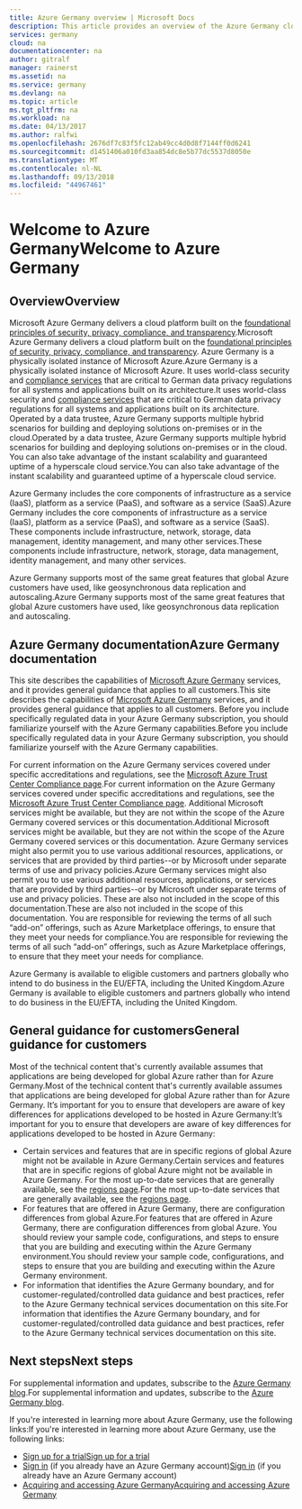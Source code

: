 ```yaml
---
title: Azure Germany overview | Microsoft Docs
description: This article provides an overview of the Azure Germany cloud capabilities and the trustworthy design and security that support compliance requirements for German data privacy regulations
services: germany
cloud: na
documentationcenter: na
author: gitralf
manager: rainerst
ms.assetid: na
ms.service: germany
ms.devlang: na
ms.topic: article
ms.tgt_pltfrm: na
ms.workload: na
ms.date: 04/13/2017
ms.author: ralfwi
ms.openlocfilehash: 2676df7c83f5fc12ab49cc4d0d8f7144ff0d6241
ms.sourcegitcommit: d1451406a010fd3aa854dc8e5b77dc5537d8050e
ms.translationtype: MT
ms.contentlocale: nl-NL
ms.lasthandoff: 09/13/2018
ms.locfileid: "44967461"
---
```

# <a name="welcome-to-azure-germany"></a><span data-ttu-id="a6bc4-103">Welcome to Azure Germany</span><span class="sxs-lookup"><span data-stu-id="a6bc4-103">Welcome to Azure Germany</span></span>
## <a name="overview"></a><span data-ttu-id="a6bc4-104">Overview</span><span class="sxs-lookup"><span data-stu-id="a6bc4-104">Overview</span></span>
<span data-ttu-id="a6bc4-105">Microsoft Azure Germany delivers a cloud platform built on the [foundational principles of security, privacy, compliance, and transparency](https://azure.microsoft.com/overview/clouds/germany/).</span><span class="sxs-lookup"><span data-stu-id="a6bc4-105">Microsoft Azure Germany delivers a cloud platform built on the [foundational principles of security, privacy, compliance, and transparency](https://azure.microsoft.com/overview/clouds/germany/).</span></span> <span data-ttu-id="a6bc4-106">Azure Germany is a physically isolated instance of Microsoft Azure.</span><span class="sxs-lookup"><span data-stu-id="a6bc4-106">Azure Germany is a physically isolated instance of Microsoft Azure.</span></span> <span data-ttu-id="a6bc4-107">It uses world-class security and [compliance services](https://azure.microsoft.com/support/trust-center/compliance/) that are critical to German data privacy regulations for all systems and applications built on its architecture.</span><span class="sxs-lookup"><span data-stu-id="a6bc4-107">It uses world-class security and [compliance services](https://azure.microsoft.com/support/trust-center/compliance/) that are critical to German data privacy regulations for all systems and applications built on its architecture.</span></span> <span data-ttu-id="a6bc4-108">Operated by a data trustee, Azure Germany supports multiple hybrid scenarios for building and deploying solutions on-premises or in the cloud.</span><span class="sxs-lookup"><span data-stu-id="a6bc4-108">Operated by a data trustee, Azure Germany supports multiple hybrid scenarios for building and deploying solutions on-premises or in the cloud.</span></span> <span data-ttu-id="a6bc4-109">You can also take advantage of the instant scalability and guaranteed uptime of a hyperscale cloud service.</span><span class="sxs-lookup"><span data-stu-id="a6bc4-109">You can also take advantage of the instant scalability and guaranteed uptime of a hyperscale cloud service.</span></span>

<span data-ttu-id="a6bc4-110">Azure Germany includes the core components of infrastructure as a service (IaaS), platform as a service (PaaS), and software as a service (SaaS).</span><span class="sxs-lookup"><span data-stu-id="a6bc4-110">Azure Germany includes the core components of infrastructure as a service (IaaS), platform as a service (PaaS), and software as a service (SaaS).</span></span> <span data-ttu-id="a6bc4-111">These components include infrastructure, network, storage, data management, identity management, and many other services.</span><span class="sxs-lookup"><span data-stu-id="a6bc4-111">These components include infrastructure, network, storage, data management, identity management, and many other services.</span></span>

<span data-ttu-id="a6bc4-112">Azure Germany supports most of the same great features that global Azure customers have used, like geosynchronous data replication and autoscaling.</span><span class="sxs-lookup"><span data-stu-id="a6bc4-112">Azure Germany supports most of the same great features that global Azure customers have used, like geosynchronous data replication and autoscaling.</span></span> 

## <a name="azure-germany-documentation"></a><span data-ttu-id="a6bc4-113">Azure Germany documentation</span><span class="sxs-lookup"><span data-stu-id="a6bc4-113">Azure Germany documentation</span></span>
<span data-ttu-id="a6bc4-114">This site describes the capabilities of [Microsoft Azure Germany](https://azure.microsoft.com/overview/clouds/germany/) services, and it provides general guidance that applies to all customers.</span><span class="sxs-lookup"><span data-stu-id="a6bc4-114">This site describes the capabilities of [Microsoft Azure Germany](https://azure.microsoft.com/overview/clouds/germany/) services, and it provides general guidance that applies to all customers.</span></span> <span data-ttu-id="a6bc4-115">Before you include specifically regulated data in your Azure Germany subscription, you should familiarize yourself with the Azure Germany capabilities.</span><span class="sxs-lookup"><span data-stu-id="a6bc4-115">Before you include specifically regulated data in your Azure Germany subscription, you should familiarize yourself with the Azure Germany capabilities.</span></span>

<span data-ttu-id="a6bc4-116">For current information on the Azure Germany services covered under specific accreditations and regulations, see the [Microsoft Azure Trust Center Compliance page](http://www.microsoft.com/en-us/TrustCenter/Compliance/default.aspx).</span><span class="sxs-lookup"><span data-stu-id="a6bc4-116">For current information on the Azure Germany services covered under specific accreditations and regulations, see the [Microsoft Azure Trust Center Compliance page](http://www.microsoft.com/en-us/TrustCenter/Compliance/default.aspx).</span></span> <span data-ttu-id="a6bc4-117">Additional Microsoft services might be available, but they are not within the scope of the Azure Germany covered services or this documentation.</span><span class="sxs-lookup"><span data-stu-id="a6bc4-117">Additional Microsoft services might be available, but they are not within the scope of the Azure Germany covered services or this documentation.</span></span> <span data-ttu-id="a6bc4-118">Azure Germany services might also permit you to use various additional resources, applications, or services that are provided by third parties--or by Microsoft under separate terms of use and privacy policies.</span><span class="sxs-lookup"><span data-stu-id="a6bc4-118">Azure Germany services might also permit you to use various additional resources, applications, or services that are provided by third parties--or by Microsoft under separate terms of use and privacy policies.</span></span> <span data-ttu-id="a6bc4-119">These are also not included in the scope of this documentation.</span><span class="sxs-lookup"><span data-stu-id="a6bc4-119">These are also not included in the scope of this documentation.</span></span> <span data-ttu-id="a6bc4-120">You are responsible for reviewing the terms of all such “add-on” offerings, such as Azure Marketplace offerings, to ensure that they meet your needs for compliance.</span><span class="sxs-lookup"><span data-stu-id="a6bc4-120">You are responsible for reviewing the terms of all such “add-on” offerings, such as Azure Marketplace offerings, to ensure that they meet your needs for compliance.</span></span>

<span data-ttu-id="a6bc4-121">Azure Germany is available to eligible customers and partners globally who intend to do business in the EU/EFTA, including the United Kingdom.</span><span class="sxs-lookup"><span data-stu-id="a6bc4-121">Azure Germany is available to eligible customers and partners globally who intend to do business in the EU/EFTA, including the United Kingdom.</span></span>

## <a name="general-guidance-for-customers"></a><span data-ttu-id="a6bc4-122">General guidance for customers</span><span class="sxs-lookup"><span data-stu-id="a6bc4-122">General guidance for customers</span></span>
<span data-ttu-id="a6bc4-123">Most of the technical content that's currently available assumes that applications are being developed for global Azure rather than for Azure Germany.</span><span class="sxs-lookup"><span data-stu-id="a6bc4-123">Most of the technical content that's currently available assumes that applications are being developed for global Azure rather than for Azure Germany.</span></span> <span data-ttu-id="a6bc4-124">It’s important for you to ensure that developers are aware of key differences for applications developed to be hosted in Azure Germany:</span><span class="sxs-lookup"><span data-stu-id="a6bc4-124">It’s important for you to ensure that developers are aware of key differences for applications developed to be hosted in Azure Germany:</span></span>

* <span data-ttu-id="a6bc4-125">Certain services and features that are in specific regions of global Azure might not be available in Azure Germany.</span><span class="sxs-lookup"><span data-stu-id="a6bc4-125">Certain services and features that are in specific regions of global Azure might not be available in Azure Germany.</span></span> <span data-ttu-id="a6bc4-126">For the most up-to-date services that are generally available, see the [regions page](https://azure.microsoft.com/regions/services).</span><span class="sxs-lookup"><span data-stu-id="a6bc4-126">For the most up-to-date services that are generally available, see the [regions page](https://azure.microsoft.com/regions/services).</span></span> 
* <span data-ttu-id="a6bc4-127">For features that are offered in Azure Germany, there are configuration differences from global Azure.</span><span class="sxs-lookup"><span data-stu-id="a6bc4-127">For features that are offered in Azure Germany, there are configuration differences from global Azure.</span></span> <span data-ttu-id="a6bc4-128">You should review your sample code, configurations, and steps to ensure that you are building and executing within the Azure Germany environment.</span><span class="sxs-lookup"><span data-stu-id="a6bc4-128">You should review your sample code, configurations, and steps to ensure that you are building and executing within the Azure Germany environment.</span></span>
* <span data-ttu-id="a6bc4-129">For information that identifies the Azure Germany boundary, and for customer-regulated/controlled data guidance and best practices, refer to the Azure Germany technical services documentation on this site.</span><span class="sxs-lookup"><span data-stu-id="a6bc4-129">For information that identifies the Azure Germany boundary, and for customer-regulated/controlled data guidance and best practices, refer to the Azure Germany technical services documentation on this site.</span></span>

## <a name="next-steps"></a><span data-ttu-id="a6bc4-130">Next steps</span><span class="sxs-lookup"><span data-stu-id="a6bc4-130">Next steps</span></span>
<span data-ttu-id="a6bc4-131">For supplemental information and updates, subscribe to the [Azure Germany blog](https://blogs.msdn.microsoft.com/azuregermany/).</span><span class="sxs-lookup"><span data-stu-id="a6bc4-131">For supplemental information and updates, subscribe to the [Azure Germany blog](https://blogs.msdn.microsoft.com/azuregermany/).</span></span>

<span data-ttu-id="a6bc4-132">If you're interested in learning more about Azure Germany, use the following links:</span><span class="sxs-lookup"><span data-stu-id="a6bc4-132">If you're interested in learning more about Azure Germany, use the following links:</span></span>

* [<span data-ttu-id="a6bc4-133">Sign up for a trial</span><span class="sxs-lookup"><span data-stu-id="a6bc4-133">Sign up for a trial</span></span>](https://azure.microsoft.com/free/germany/)
* <span data-ttu-id="a6bc4-134">[Sign in](https://portal.microsoftazure.de/) (if you already have an Azure Germany account)</span><span class="sxs-lookup"><span data-stu-id="a6bc4-134">[Sign in](https://portal.microsoftazure.de/) (if you already have an Azure Germany account)</span></span>
* [<span data-ttu-id="a6bc4-135">Acquiring and accessing Azure Germany</span><span class="sxs-lookup"><span data-stu-id="a6bc4-135">Acquiring and accessing Azure Germany</span></span>](https://azure.microsoft.com/overview/clouds/germany/) 



